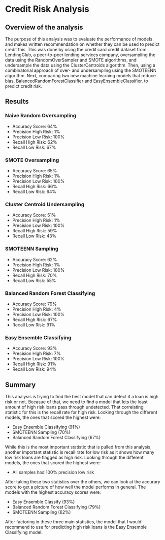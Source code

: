 # Credit Risk Analysis

## Overview of the analysis
The purpose of this analysis was to evaluate the performance of models and makea  written recommendation on whether they can be used to predict credit this. This was done by using the credit card credit dataset from LendingClub, a peer-to-peer lending services company, oversampling the data using the RandomOverSampler and SMOTE algorithms, and undersample the data using the ClusterCentroids algorithm. Then, using a combinatorial approach of over- and undersampling using the SMOTEENN algorithm. Next, comparing two new machine learning models that reduce bias, BalancedRandomForestClassifier and EasyEnsembleClassifier, to predict credit risk. 

## Results

### Naive Random Oversampling
- Accuracy Score: 64%
- Precision High Risk: 1%
- Precision Low Risk: 100%
- Recall High Risk: 62%
- Recall Low Risk: 67%

### SMOTE Oversampling
- Accuracy Score: 65%
- Precision High Risk: 1%
- Precision Low Risk: 100%
- Recall High Risk: 66%
- Recall Low Risk: 64%

### Cluster Centroid Undersampling
- Accuracy Score: 51%
- Precision High Risk: 1%
- Precision Low Risk: 100%
- Recall High Risk: 59%
- Recall Low Risk: 43%

### SMOTEENN Sampling
- Accuracy Score: 62%
- Precision High Risk: 1%
- Precision Low Risk: 100%
- Recall High Risk: 70%
- Recall Low Risk: 55%

### Balanced Random Forest Classifying
- Accuracy Score: 79%
- Precision High Risk: 4%
- Precision Low Risk: 100%
- Recall High Risk: 67%
- Recall Low Risk: 91%

### Easy Ensemble Classifying
- Accuracy Score: 93%
- Precision High Risk: 7%
- Precision Low Risk: 100%
- Recall High Risk: 91%
- Recall Low Risk: 94%

## Summary
This analysis is trying to find the best model that can detect if a loan is high risk or not. Becasue of that, we need to find a model that lets the least amount of high risk loans pass through undetected. That correlating statistic for this is the recall rate for high risk. Looking through the different models, the ones that scored the highest were:
- Easy Ensemble Classifying (91%)
- SMOTEENN Sampling (70%)
- Balanced Random Forest Classifying (67%)

While this is the most important statistic that is pulled from this analysis, another important statistic is recall rate for low risk as it shows how many low risk loans are flagged as high risk. Looking through the different models, the ones that scored the highest were:
- All samples had 100% precision low risk

After taking these two statistics over the others, we can look at the accurary score to get a picture of how well the model performs in general. The models with the highest accuracy scores were:
- Easy Ensemble Classify (93%)
- Balanced Random Forest Classifying (79%)
- SMOTEENN Sampling (62%)

After factoring in these three main statistics, the model that I would recommend to use for predicting high risk loans is the Easy Ensemble Classifying model.
